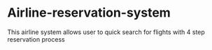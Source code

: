 # Airline-reservation-system
This airline system allows user to quick search for flights with 4 step reservation process
